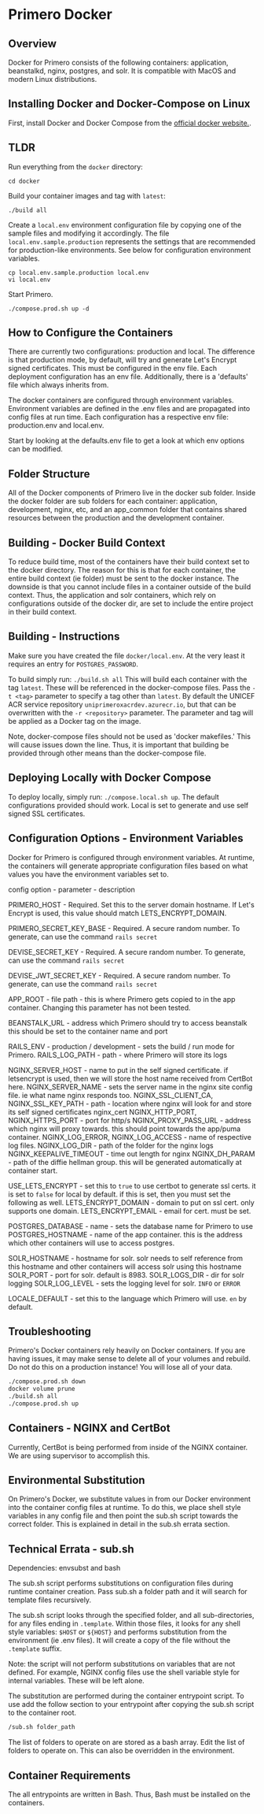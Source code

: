 
# Primero Docker

## Overview

Docker for Primero consists of the following containers: application,
beanstalkd, nginx, postgres, and solr. It is compatible with MacOS and modern
Linux distributions.

## Installing Docker and Docker-Compose on Linux

First, install Docker and Docker Compose from the [official docker
website.](https://docs.docker.com/install/).

## TLDR


Run everything from the `docker` directory:

```
cd docker
```

Build your container images and tag with `latest`:

```
./build all
```

Create a `local.env` environment configuration file by
copying one of the sample files and modifying it accordingly. 
The file `local.env.sample.production` represents the settings that 
are recommended for production-like environments. 
See below for configuration environment variables. 

```
cp local.env.sample.production local.env
vi local.env
```   

Start Primero.

```
./compose.prod.sh up -d
```


## How to Configure the Containers

There are currently two configurations: production and local. The difference is
that production mode, by default, will try and generate Let's Encrypt signed
certificates. This must be configured in the env file. Each deployment
configuration has an env file. Additionally, there is a 'defaults' file which
always inherits from.

The docker containers are configured through environment variables. Environment
variables are defined in the .env files and are propagated into config files at
run time. Each configuration has a respective env file: production.env and
local.env.

Start by looking at the defaults.env file to get a look at which env options can
be modified.

## Folder Structure

All of the Docker components of Primero live in the docker sub folder. Inside
the docker folder are sub folders for each container: application, development,
nginx, etc, and an app_common folder that contains shared resources between the
production and the development container.

## Building - Docker Build Context

To reduce build time, most of the containers have their build context set to the
docker directory. The reason for this is that for each container, the entire
build context (ie folder) must be sent to the docker instance. The downside is
that you cannot include files in a container outside of the build context. Thus,
the application and solr containers, which rely on configurations outside of the
docker dir, are set to include the entire project in their build context.

## Building - Instructions
Make sure you have created the file `docker/local.env`. At the very least it requires 
an entry for `POSTGRES_PASSWORD`.

To build simply run: `./build.sh all`
This will build each container with the tag `latest`. These will be
referenced in the docker-compose files. Pass the `-t <tag>` parameter
to specify a tag other than `latest`. By default the UNICEF ACR service
repository `uniprimeroxacrdev.azurecr.io`, but that can be overwritten with the
`-r <repository>` parameter. The parameter and tag will be applied as a Docker tag on the image.

Note, docker-compose files should not be used as 'docker makefiles.' This will
cause issues down the line. Thus, it is important that building be provided
through other means than the docker-compose file.

## Deploying Locally with Docker Compose

To deploy locally, simply run: `./compose.local.sh up`. The default
configurations provided should work. Local is set to generate and use self
signed SSL certificates.

## Configuration Options - Environment Variables

Docker for Primero is configured through environment variables. At runtime, the
containers will generate appropriate configuration files based on what values
you have the environment variables set to.

config option - parameter - description

PRIMERO_HOST - Required. Set this to the server domain hostname.
If Let's Encrypt is used, this value should match LETS_ENCRYPT_DOMAIN.

PRIMERO_SECRET_KEY_BASE - Required. A secure random number. 
To generate, can use the command `rails secret`

DEVISE_SECRET_KEY - Required. A secure random number. 
To generate, can use the command `rails secret`

DEVISE_JWT_SECRET_KEY - Required. A secure random number. 
To generate, can use the command `rails secret`

APP_ROOT - file path - this is where Primero gets copied to in the app
container. Changing this parameter has not been tested.

BEANSTALK_URL - address which Primero should try to access beanstalk
this should be set to the container name and port

RAILS_ENV - production / development - sets the build / run mode for Primero.
RAILS_LOG_PATH - path - where Primero will store its logs

NGINX_SERVER_HOST - name to put in the self signed certificate. if letsencrypt
is used, then we will store the host name received from CertBot here.
NGINX_SERVER_NAME - sets the server name in the nginx site config file. ie what
name nginx responds too.
NGINX_SSL_CLIENT_CA, NGINX_SSL_KEY_PATH - path - location where nginx will look
for and store its self signed certificates
nginx_cert
NGINX_HTTP_PORT, NGINX_HTTPS_PORT - port for http/s
NGINX_PROXY_PASS_URL - address which nginx will proxy towards. this should point
towards the app/puma container.
NGINX_LOG_ERROR, NGINX_LOG_ACCESS - name of respective log files.
NGINX_LOG_DIR - path of the folder for the nginx logs
NGINX_KEEPALIVE_TIMEOUT - time out length for nginx
NGINX_DH_PARAM - path of the diffie hellman group. this will be generated
automatically at container start.

USE_LETS_ENCRYPT - set this to `true` to use certbot to generate ssl certs. it
is set to `false` for local by default. if this is set, then you must set the
following as well.
LETS_ENCRYPT_DOMAIN - domain to put on ssl cert. only supports one domain.
LETS_ENCRYPT_EMAIL - email for cert. must be set.

POSTGRES_DATABASE - name - sets the database name for Primero to use
POSTGRES_HOSTNAME - name of the app container. this is the address which other
containers will use to access postgres.

SOLR_HOSTNAME - hostname for solr. solr needs to self reference from this
hostname and other containers will access solr using this hostname
SOLR_PORT - port for solr. default is 8983.
SOLR_LOGS_DIR - dir for solr logging
SOLR_LOG_LEVEL - sets the logging level for solr. `INFO` or `ERROR`

LOCALE_DEFAULT - set this to the language which Primero will use. `en` by
default.

## Troubleshooting

Primero's Docker containers rely heavily on Docker containers. If you are having
issues, it may make sense to delete all of your volumes and rebuild. Do not do
this on a production instance! You will lose all of your data.

```bash
./compose.prod.sh down
docker volume prune
./build.sh all
./compose.prod.sh up
```

## Containers - NGINX and CertBot

Currently, CertBot is being performed from inside of the NGINX container. We are
using supervisor to accomplish this.

## Environmental Substitution

On Primero's Docker, we substitute values in from our Docker environment
into the container config files at runtime. To do this, we place shell style
variables in any config file and then point the sub.sh script towards the
correct folder. This is explained in detail in the sub.sh errata section.

## Technical Errata - sub.sh

Dependencies: envsubst and bash

The sub.sh script performs substitutions on configuration files during runtime
container creation. Pass sub.sh a folder path and it will search for template
files recursively.

The sub.sh script looks through the specified folder, and all sub-directories,
for any files ending in `.template`. Within those files, it looks for any shell
style variables: `$HOST` or `${HOST}` and performs substitution from the
environment (ie .env files). It will create a copy of the file without the
`.template` suffix.

Note: the script will not perform substitutions on variables that are not
defined. For example, NGINX config files use the shell variable style for
internal variables. These will be left alone.

The substitution are performed during the container entrypoint script. To use
add the follow section to your entrypoint after copying the sub.sh script to the
container root.

```bash
/sub.sh folder_path
```

The list of folders to operate on are stored as a bash array. Edit the list of
folders to operate on. This can also be overridden in the environment.

## Container Requirements

The all entrypoints are written in Bash. Thus, Bash must be installed on the
containers.
